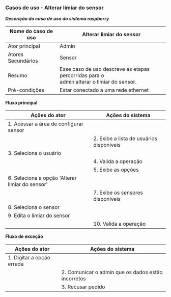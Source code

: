 ### Casos de uso - Alterar limiar do sensor 

***Descrição do caso de uso do sistema raspberry***

| Nome do caso de uso | Alterar limiar do sensor                                     |
| ------------------- | ------------------------------------------------------------ |
| Ator principal      | Admin                                                        |
| Atores Secundários  | Sensor                                                       |
| Resumo              | Esse caso de uso descreve as etapas percorridas para o <br/>admin alterar o limiar do sensor. |
| Pré-condições       | Estar conectado a uma rede ethernet                          |

**Fluxo principal**

| Ações do ator                                   | Ações do sistema                         |
| ----------------------------------------------- | ---------------------------------------- |
| 1. Acessar a área de configurar sensor          |                                          |
|                                                 | 2. Exibe a lista de usuários disponíveis |
| 3. Seleciona o usuário                          |                                          |
|                                                 | 4. Valida a operação                     |
|                                                 | 5. Exibe as opções                       |
| 6. Seleciona a opção 'Alterar limiar do sensor' |                                          |
|                                                 | 7. Exibe os sensores disponíveis         |
| 8. Seleciona o sensor                           |                                          |
| 9. Edita o limiar do sensor                     |                                          |
|                                                 | 10. Valida a operação                    |

**Fluxo de exceção**

| Ações do ator             | Ações do sistema                                   |
| ------------------------- | -------------------------------------------------- |
| 1. Digitar a opção errada |                                                    |
|                           | 2. Comunicar o admin que os dados estão incorretos |
|                           | 3. Recusar pedido                                  |

